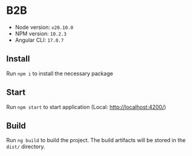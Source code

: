 # B2B

- Node version: `v20.10.0`
- NPM version: `10.2.3`
- Angular CLI: `17.0.7`

## Install

Run `npm i` to install the necessary package

## Start

Run `npm start` to start application (Local: <http://localhost:4200/>)

## Build

Run `ng build` to build the project. The build artifacts will be stored in the `dist/` directory.
